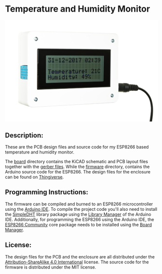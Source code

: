 Temperature and Humidity Monitor
================================

![Device](/device.jpg?raw=true)

## Description:

These are the PCB design files and source code for my ESP8266 based temperature and humidity monitor.

The [board](/board) directory contains the KiCAD schematic and PCB layout files together with the [gerber files](/board/gerbers). While the [firmware](/firmware) directory, contains the Arduino source code for the ESP8266. The design files for the enclosure can be found on [Thingiverse](https://www.thingiverse.com/thing:2740731).

## Programming Instructions:

The firmware can be compiled and burned to an ESP8266 microcontroller using the [Arduino IDE](https://www.arduino.cc/en/Main/Software). To compile the project code you'll also need to install the [SimpleDHT](https://github.com/winlinvip/SimpleDHT/) library package using the [Library Manager](https://www.arduino.cc/en/Guide/Libraries#toc2) of the Arduino IDE. Additionally, for programming the ESP8266 using the Arduino IDE, the [ESP8266 Community](https://github.com/esp8266/Arduino) core package needs to be installed using the [Board Manager](https://www.arduino.cc/en/Guide/Cores).

## License:

The design files for the PCB and the enclosure are all distributed under the [Attribution-ShareAlike 4.0 International](https://creativecommons.org/licenses/by-sa/4.0/) license. The source code for the firmware is distributed under the MIT license.